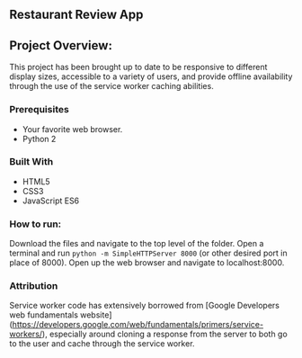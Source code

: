 Restaurant Review App
---

## Project Overview:

This project has been brought up to date to be responsive to different display sizes, accessible to a variety of users, and provide offline availability through the use of the service worker caching abilities.

### Prerequisites

* Your favorite web browser.
* Python 2

### Built With

* HTML5
* CSS3
* JavaScript ES6


### How to run:

Download the files and navigate to the top level of the folder. Open a terminal and run `python -m SimpleHTTPServer 8000` (or other desired port in place of 8000). Open up the web browser and navigate to localhost:8000.

### Attribution

Service worker code has extensively borrowed from [Google Developers web fundamentals website] (https://developers.google.com/web/fundamentals/primers/service-workers/), especially around cloning a response from the server to both go to the user and cache through the service worker.
